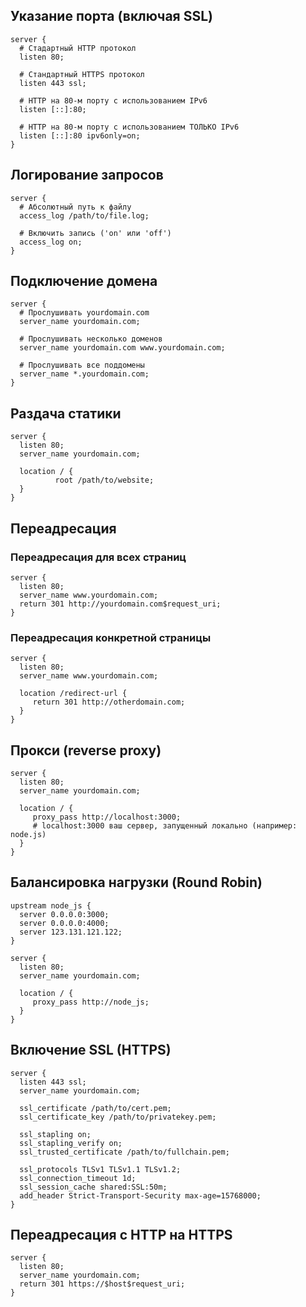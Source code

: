 ## Указание порта (включая SSL)

```nginx
server {
  # Стадартный HTTP протокол
  listen 80;

  # Стандартный HTTPS протокол
  listen 443 ssl;

  # HTTP на 80-м порту с использованием IPv6
  listen [::]:80;

  # HTTP на 80-м порту с использованием ТОЛЬКО IPv6
  listen [::]:80 ipv6only=on;
}
```

## Логирование запросов

```nginx
server {
  # Абсолютный путь к файлу
  access_log /path/to/file.log;

  # Включить запись ('on' или 'off')
  access_log on;
}
```

## Подключение домена

```nginx
server {
  # Прослушивать yourdomain.com
  server_name yourdomain.com;

  # Прослушивать несколько доменов
  server_name yourdomain.com www.yourdomain.com;

  # Прослушивать все поддомены
  server_name *.yourdomain.com;
}
```

## Раздача статики

```nginx
server {
  listen 80;
  server_name yourdomain.com;

  location / {
          root /path/to/website;
  } 
}
```

## Переадресация
### Переадресация для всех страниц
```nginx
server {
  listen 80;
  server_name www.yourdomain.com;
  return 301 http://yourdomain.com$request_uri;
}
```

### Переадресация конкретной страницы
```nginx
server {
  listen 80;
  server_name www.yourdomain.com;

  location /redirect-url {
     return 301 http://otherdomain.com;
  }
}
```

## Прокси (reverse proxy)

```nginx
server {
  listen 80;
  server_name yourdomain.com;

  location / {
     proxy_pass http://localhost:3000;
     # localhost:3000 ваш сервер, запущенный локально (например: node.js)
  }
}
```

## Балансировка нагрузки (Round Robin)

```nginx
upstream node_js {
  server 0.0.0.0:3000;
  server 0.0.0.0:4000;
  server 123.131.121.122;
}

server {
  listen 80;
  server_name yourdomain.com;

  location / {
     proxy_pass http://node_js;
  }
}
```

## Включение SSL (HTTPS)

```nginx
server {
  listen 443 ssl;
  server_name yourdomain.com;

  ssl_certificate /path/to/cert.pem;
  ssl_certificate_key /path/to/privatekey.pem;

  ssl_stapling on;
  ssl_stapling_verify on;
  ssl_trusted_certificate /path/to/fullchain.pem;

  ssl_protocols TLSv1 TLSv1.1 TLSv1.2;
  ssl_connection_timeout 1d;
  ssl_session_cache shared:SSL:50m;
  add_header Strict-Transport-Security max-age=15768000;
}
```

## Переадресация с HTTP на HTTPS
```nginx
server {
  listen 80;
  server_name yourdomain.com;
  return 301 https://$host$request_uri;
}
```
